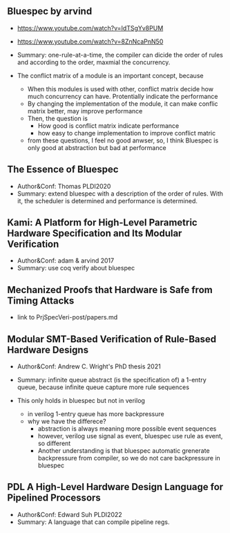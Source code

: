 
## Bluespec by arvind

- https://www.youtube.com/watch?v=IdTSgYv8PUM
- https://www.youtube.com/watch?v=8ZnNcaPnN50
- Summary: one-rule-at-a-time, the compiler can dicide the order of rules and according to the order, maxmial the concurrency.

- The conflict matrix of a module is an important concept, because
  + When this modules is used with other, conflict matrix decide how much concurrency can have. Protentially indicate the performance
  + By changing the implementation of the module, it can make conflic matrix better, may improve performance
  + Then, the question is
    * How good is conflict matrix indicate performance
    * how easy to change implementation to improve conflict matric
  + from these questions, I feel no good anwser, so, I think Bluespec is only good at abstraction but bad at performance


## The Essence of Bluespec

- Author&Conf: Thomas PLDI2020
- Summary: extend bluespec with a description of the order of rules. With it, the scheduler is determined and performance is determined.


## Kami: A Platform for High-Level Parametric Hardware Specification and Its Modular Verification

- Author&Conf: adam & arvind 2017
- Summary: use coq verify about bluespec


## Mechanized Proofs that Hardware is Safe from Timing Attacks

- link to PrjSpecVeri-post/papers.md


## Modular SMT-Based Verification of Rule-Based Hardware Designs

- Author&Conf: Andrew C. Wright's PhD thesis 2021
- Summary: infinite queue abstract (is the specification of) a 1-entry queue, because infinite queue capture more rule sequences

- This only holds in bluespec but not in verilog
  - in verilog 1-entry queue has more backpressure
  - why we have the differece?
    - abstraction is always meaning more possible event sequences
    - however, verilog use signal as event, bluespec use rule as event, so different
    - Another understanding is that bluespec automatic grenerate backpressure from compiler, so we do not care backpressure in bluespec




## PDL A High-Level Hardware Design Language for Pipelined Processors

- Author&Conf: Edward Suh PLDI2022
- Summary: A language that can compile pipeline regs.





